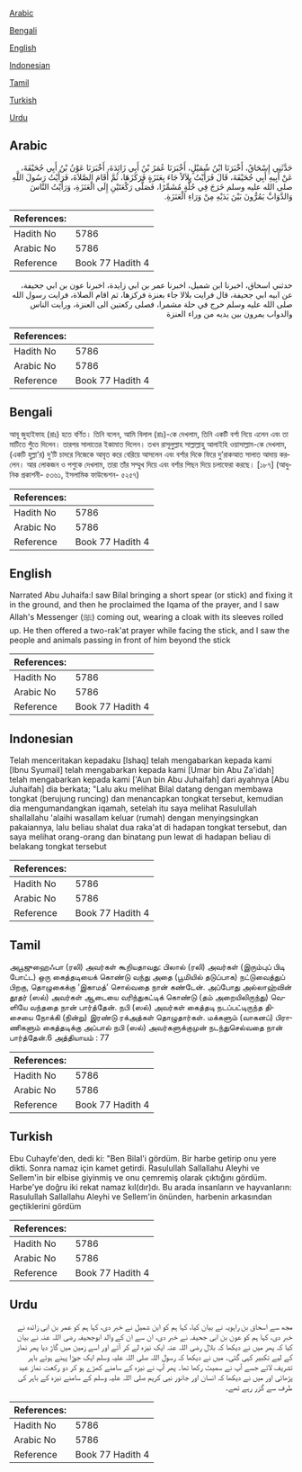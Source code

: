 [Arabic](#arabic)

[Bengali](#bengali)

[English](#english)

[Indonesian](#indonesian)

[Tamil](#tamil)

[Turkish](#turkish)

[Urdu](#urdu)

## Arabic


<div dir="rtl" lang="ar" style={{fontSize:'larger',backgroundColor:'#f8f9fa',padding:20}}>
حَدَّثَنِي إِسْحَاقُ، أَخْبَرَنَا ابْنُ شُمَيْلٍ، أَخْبَرَنَا عُمَرُ بْنُ أَبِي زَائِدَةَ، أَخْبَرَنَا عَوْنُ بْنُ أَبِي جُحَيْفَةَ، عَنْ أَبِيهِ أَبِي جُحَيْفَةَ، قَالَ فَرَأَيْتُ بِلاَلاً جَاءَ بِعَنَزَةٍ فَرَكَزَهَا، ثُمَّ أَقَامَ الصَّلاَةَ، فَرَأَيْتُ رَسُولَ اللَّهِ صلى الله عليه وسلم خَرَجَ فِي حُلَّةٍ مُشَمِّرًا، فَصَلَّى رَكْعَتَيْنِ إِلَى الْعَنَزَةِ، وَرَأَيْتُ النَّاسَ وَالدَّوَابَّ يَمُرُّونَ بَيْنَ يَدَيْهِ مِنْ وَرَاءِ الْعَنَزَةِ‏.‏
</div>
<div style={{backgroundColor:'#f8f9fa',padding:20, marginBottom: 10}}><table> <thead> <tr> <th>References:</th> <th></th> </tr> </thead> <tbody><tr><td>Hadith No</td><td>5786</td></tr><tr><td>Arabic No</td><td>5786</td></tr><tr><td>Reference</td><td>Book 77 Hadith 4</td></tr></tbody></table></div>


<div dir="rtl" lang="ar" style={{fontSize:'larger',backgroundColor:'#f8f9fa',padding:20}}>
حدثني اسحاق، اخبرنا ابن شميل، اخبرنا عمر بن ابي زايدة، اخبرنا عون بن ابي جحيفة، عن ابيه ابي جحيفة، قال فرايت بلالا جاء بعنزة فركزها، ثم اقام الصلاة، فرايت رسول الله صلى الله عليه وسلم خرج في حلة مشمرا، فصلى ركعتين الى العنزة، ورايت الناس والدواب يمرون بين يديه من وراء العنزة
</div>
<div style={{backgroundColor:'#f8f9fa',padding:20, marginBottom: 10}}><table> <thead> <tr> <th>References:</th> <th></th> </tr> </thead> <tbody><tr><td>Hadith No</td><td>5786</td></tr><tr><td>Arabic No</td><td>5786</td></tr><tr><td>Reference</td><td>Book 77 Hadith 4</td></tr></tbody></table></div>

## Bengali


<div dir="ltr" lang="bn" style={{fontSize:'larger',backgroundColor:'#f8f9fa',padding:20}}>
আবূ জুহাইফাহ (রাঃ) হতে বর্ণিত। তিনি বলেন, আমি বিলাল (রাঃ)-কে দেখলাম, তিনি একটি বর্শা নিয়ে এলেন এবং তা মাটিতে পুঁতে দিলেন। তারপর সালাতের ইকামাত দিলেন। তখন রাসূলুল্লাহ সাল্লাল্লাহু আলাইহি ওয়াসাল্লাম-কে দেখলাম, (একটি হুল্লা’র) দু’টি চাদরে নিজেকে আবৃত করে বেরিয়ে আসলেন এবং বর্শার দিকে ফিরে দু’রাকআত সালাত আদায় করলেন। আর লোকজন ও পশুকে দেখলাম, তারা তাঁর সম্মুখ দিয়ে এবং বর্শার পিছন দিয়ে চলাফেরা করছে। [১৮৭] (আধুনিক প্রকাশনী- ৫৩৬১, ইসলামিক ফাউন্ডেশন- ৫২৫৭)
</div>
<div style={{backgroundColor:'#f8f9fa',padding:20, marginBottom: 10}}><table> <thead> <tr> <th>References:</th> <th></th> </tr> </thead> <tbody><tr><td>Hadith No</td><td>5786</td></tr><tr><td>Arabic No</td><td>5786</td></tr><tr><td>Reference</td><td>Book 77 Hadith 4</td></tr></tbody></table></div>

## English


<div dir="ltr" lang="en" style={{fontSize:'larger',backgroundColor:'#f8f9fa',padding:20}}>
Narrated Abu Juhaifa:I saw Bilal bringing a short spear (or stick) and fixing it in the ground, and then he proclaimed the Iqama of the prayer, and I saw Allah's Messenger (ﷺ) coming out, wearing a cloak with its sleeves rolled up. He then offered a two-rak'at prayer while facing the stick, and I saw the people and animals passing in front of him beyond the stick
</div>
<div style={{backgroundColor:'#f8f9fa',padding:20, marginBottom: 10}}><table> <thead> <tr> <th>References:</th> <th></th> </tr> </thead> <tbody><tr><td>Hadith No</td><td>5786</td></tr><tr><td>Arabic No</td><td>5786</td></tr><tr><td>Reference</td><td>Book 77 Hadith 4</td></tr></tbody></table></div>

## Indonesian


<div dir="ltr" lang="id" style={{fontSize:'larger',backgroundColor:'#f8f9fa',padding:20}}>
Telah menceritakan kepadaku [Ishaq] telah mengabarkan kepada kami [Ibnu Syumail] telah mengabarkan kepada kami [Umar bin Abu Za'idah] telah mengabarkan kepada kami ['Aun bin Abu Juhaifah] dari ayahnya [Abu Juhaifah] dia berkata; "Lalu aku melihat Bilal datang dengan membawa tongkat (berujung runcing) dan menancapkan tongkat tersebut, kemudian dia mengumandangkan iqamah, setelah itu saya melihat Rasulullah shallallahu 'alaihi wasallam keluar (rumah) dengan menyingsingkan pakaiannya, lalu beliau shalat dua raka'at di hadapan tongkat tersebut, dan saya melihat orang-orang dan binatang pun lewat di hadapan beliau di belakang tongkat tersebut
</div>
<div style={{backgroundColor:'#f8f9fa',padding:20, marginBottom: 10}}><table> <thead> <tr> <th>References:</th> <th></th> </tr> </thead> <tbody><tr><td>Hadith No</td><td>5786</td></tr><tr><td>Arabic No</td><td>5786</td></tr><tr><td>Reference</td><td>Book 77 Hadith 4</td></tr></tbody></table></div>

## Tamil


<div dir="ltr" lang="ta" style={{fontSize:'larger',backgroundColor:'#f8f9fa',padding:20}}>
அபூஜுஹைஃபா (ரலி) அவர்கள் கூறியதாவது: பிலால் (ரலி) அவர்கள் (இரும்புப் பிடி போட்ட) ஒரு கைத்தடியைக் கொண்டு வந்து அதை (பூமியில் தடுப்பாக) நட்டுவைத்துப் பிறகு, தொழுகைக்கு ‘இகாமத்’ சொல்வதை நான் கண்டேன். அப்போது அல்லாஹ்வின் தூதர் (ஸல்) அவர்கள் ஆடையை வரிந்துகட்டிக் கொண்டு (தம் அறையிலிருந்து) வெளியே வந்ததை நான் பார்த்தேன். நபி (ஸல்) அவர்கள் கைத்தடி நடப்பட்டிருந்த திசையை நோக்கி (நின்று) இரண்டு ரக்அத்கள் தொழுதார்கள். மக்களும் (வாகனப்) பிராணிகளும் கைத்தடிக்கு அப்பால் நபி (ஸல்) அவர்களுக்குமுன் நடந்துசெல்வதை நான் பார்த்தேன்.6 அத்தியாயம் : 77
</div>
<div style={{backgroundColor:'#f8f9fa',padding:20, marginBottom: 10}}><table> <thead> <tr> <th>References:</th> <th></th> </tr> </thead> <tbody><tr><td>Hadith No</td><td>5786</td></tr><tr><td>Arabic No</td><td>5786</td></tr><tr><td>Reference</td><td>Book 77 Hadith 4</td></tr></tbody></table></div>

## Turkish


<div dir="ltr" lang="tr" style={{fontSize:'larger',backgroundColor:'#f8f9fa',padding:20}}>
Ebu Cuhayfe'den, dedi ki: "Ben Bilal'i gördüm. Bir harbe getirip onu yere dikti. Sonra namaz için kamet getirdi. Rasulullah Sallallahu Aleyhi ve Sellem'in bir elbise giyinmiş ve onu çemremiş olarak çıktığını gördüm. Harbe'ye doğru iki rekat namaz kıl(dır)dı. Bu arada insanların ve hayvanların: Rasulullah Sallallahu Aleyhi ve Sellem'in önünden, harbenin arkasından geçtiklerini gördüm
</div>
<div style={{backgroundColor:'#f8f9fa',padding:20, marginBottom: 10}}><table> <thead> <tr> <th>References:</th> <th></th> </tr> </thead> <tbody><tr><td>Hadith No</td><td>5786</td></tr><tr><td>Arabic No</td><td>5786</td></tr><tr><td>Reference</td><td>Book 77 Hadith 4</td></tr></tbody></table></div>

## Urdu


<div dir="rtl" lang="ur" style={{fontSize:'larger',backgroundColor:'#f8f9fa',padding:20}}>
مجھ سے اسحاق بن راہویہ نے بیان کیا، کہا ہم کو ابن شمیل نے خبر دی، کہا ہم کو عمر بن ابی زائدہ نے خبر دی، کہا ہم کو عون بن ابی جحیفہ نے خبر دی، ان سے ان کے والد ابوجحیفہ رضی اللہ عنہ نے بیان کیا کہ پھر میں نے دیکھا کہ بلال رضی اللہ عنہ ایک نیزہ لے کر آئے اور اسے زمین میں گاڑ دیا پھر نماز کے لیے تکبیر کہی گئی۔ میں نے دیکھا کہ رسول اللہ صلی اللہ علیہ وسلم ایک جوڑا پہنے ہوئے باہر تشریف لائے جسے آپ نے سمیٹ رکھا تھا۔ پھر آپ نے نیزہ کے سامنے کھڑے ہو کر دو رکعت نماز عید پڑھائی اور میں نے دیکھا کہ انسان اور جانور نبی کریم صلی اللہ علیہ وسلم کے سامنے نیزہ کے باہر کی طرف سے گزر رہے تھے۔
</div>
<div style={{backgroundColor:'#f8f9fa',padding:20, marginBottom: 10}}><table> <thead> <tr> <th>References:</th> <th></th> </tr> </thead> <tbody><tr><td>Hadith No</td><td>5786</td></tr><tr><td>Arabic No</td><td>5786</td></tr><tr><td>Reference</td><td>Book 77 Hadith 4</td></tr></tbody></table></div>